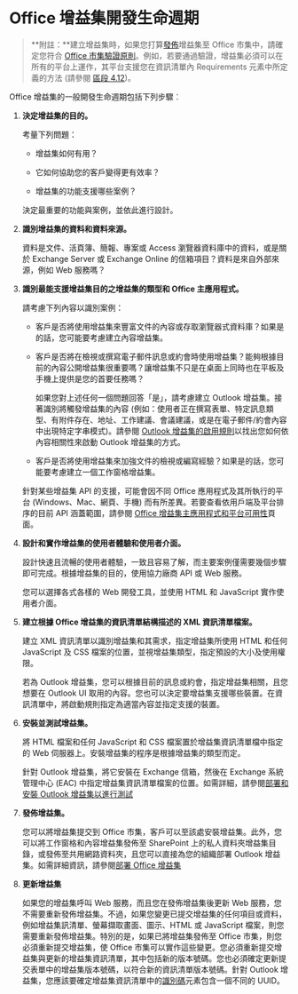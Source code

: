 
# <a name="office-add-ins-development-lifecycle"></a>Office 增益集開發生命週期

>**附註：**建立增益集時，如果您打算[發佈](../publish/publish.md)增益集至 Office 市集中，請確定您符合 [Office 市集驗證原則](https://msdn.microsoft.com/en-us/library/jj220035.aspx)。例如，若要通過驗證，增益集必須可以在所有的平台上運作，其平台支援您在資訊清單內 Requirements 元素中所定義的方法 (請參閱 [區段 4.12](https://msdn.microsoft.com/en-us/library/jj220035.aspx#Anchor_3))。

Office 增益集的一般開發生命週期包括下列步驟︰


1.  **決定增益集的目的。**
    
    考量下列問題：
    
      - 增益集如何有用？ 
    
      - 它如何協助您的客戶變得更有效率？
    
      - 增益集的功能支援哪些案例？
    

    決定最重要的功能與案例，並依此進行設計。 
    
2.  **識別增益集的資料和資料來源。**
    
    資料是文件、活頁簿、簡報、專案或 Access 瀏覽器資料庫中的資料，或是關於 Exchange Server 或 Exchange Online 的信箱項目？資料是來自外部來源，例如 Web 服務嗎？
    
3.  **識別最能支援增益集目的之增益集的類型和 Office 主應用程式。**
    
    請考慮下列內容以識別案例：
    
    - 客戶是否將使用增益集來豐富文件的內容或存取瀏覽器式資料庫？如果是的話，您可能要考慮建立內容增益集。 
    
    - 客戶是否將在檢視或撰寫電子郵件訊息或約會時使用增益集？能夠根據目前的內容公開增益集很重要嗎？讓增益集不只是在桌面上同時也在平板及手機上提供是您的首要任務嗎？
    
        如果您對上述任何一個問題回答「是」，請考慮建立 Outlook 增益集。接著識別將觸發增益集的內容 (例如：使用者正在撰寫表單、特定訊息類型、有附件存在、地址、工作建議、會議建議，或是在電子郵件/約會內容中出現特定字串模式)。請參閱 [Outlook 增益集的啟用規則](../outlook/manifests/activation-rules.md)以找出您如何依內容相關性來啟動 Outlook 增益集的方式。
    
    - 客戶是否將使用增益集來加強文件的檢視或編寫經驗？如果是的話，您可能要考慮建立一個工作窗格增益集。 

    針對某些增益集 API 的支援，可能會因不同 Office 應用程式及其所執行的平台 (Windows、Mac、網頁、手機) 而有所差異。若要查看依用戶端及平台排序的目前 API 涵蓋範圍，請參閱 [Office 增益集主應用程式和平台可用性](https://dev.office.com/add-in-availability)頁面。  
    
4.  **設計和實作增益集的使用者體驗和使用者介面。**
    
    設計快速且流暢的使用者體驗，一致且容易了解，而主要案例僅需要幾個步驟即可完成。根據增益集的目的，使用協力廠商 API 或 Web 服務。
    
    您可以選擇各式各樣的 Web 開發工具，並使用 HTML 和 JavaScript 實作使用者介面。
    
5.  **建立根據 Office 增益集的資訊清單結構描述的 XML 資訊清單檔案。**
    
    建立 XML 資訊清單以識別增益集和其需求，指定增益集所使用 HTML 和任何 JavaScript 及 CSS 檔案的位置，並視增益集類型，指定預設的大小及使用權限。
    
    若為 Outlook 增益集，您可以根據目前的訊息或約會，指定增益集相關，且您想要在 Outlook UI 取用的內容。您也可以決定要增益集支援哪些裝置。在資訊清單中，將啟動規則指定為適當內容並指定支援的裝置。
    
6.  **安裝並測試增益集。**
    
    將 HTML 檔案和任何 JavaScript 和 CSS 檔案置於增益集資訊清單檔中指定的 Web 伺服器上。安裝增益集的程序是根據增益集的類型而定。
    
    針對 Outlook 增益集，將它安裝在 Exchange 信箱，然後在 Exchange 系統管理中心 (EAC) 中指定增益集資訊清單檔案的位置。如需詳細，請參閱[部署和安裝 Outlook 增益集以進行測試](../outlook/testing-and-tips.md)
    
7.  **發佈增益集。**
    
    您可以將增益集提交到 Office 市集，客戶可以至該處安裝增益集。此外，您可以將工作窗格和內容增益集發佈至 SharePoint 上的私人資料夾增益集目錄，或發佈至共用網路資料夾，且您可以直接為您的組織部署 Outlook 增益集。如需詳細資訊，請參閱[部署 Office 增益集](../publish/publish.md)
    
8.  **更新增益集**
    
    如果您的增益集呼叫 Web 服務，而且您在發佈增益集後更新 Web 服務，您不需要重新發佈增益集。不過，如果您變更已提交增益集的任何項目或資料，例如增益集訊清單、螢幕擷取畫面、圖示、HTML 或 JavaScript 檔案，則您需要重新發佈增益集。特別的是，如果已將增益集發佈至 Office 市集，則您必須重新提交增益集，使 Office 市集可以實作這些變更。您必須重新提交增益集與更新的增益集資訊清單，其中包括新的版本號碼。您也必須確定更新提交表單中的增益集版本號碼，以符合新的資訊清單版本號碼。針對 Outlook 增益集，您應該要確定增益集資訊清單中的[識別碼](../../reference/manifest/id.md)元素包含一個不同的 UUID。
    
